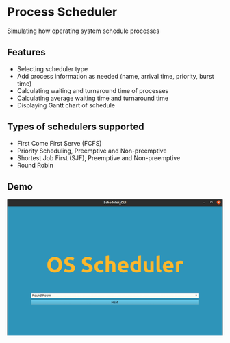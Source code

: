 # Process Scheduler
Simulating how operating system schedule processes
## Features
- Selecting scheduler type
- Add process information as needed (name, arrival time, priority, burst time)
- Calculating waiting and turnaround time of processes
- Calculating average waiting time and turnaround time
- Displaying Gantt chart of schedule

## Types of schedulers supported
- First Come First Serve (FCFS)
- Priority Scheduling, Preemptive and Non-preemptive 
- Shortest Job First (SJF), Preemptive and Non-preemptive
- Round Robin 

## Demo
![Demonstrating application by selecting Round Robin scheduler and adding processes and getting at the end the Gantt chart and waiting time and turnaround time for each process](https://github.com/Abdullah0sama/os_scheduler/raw/main/scheduler_demo.gif)
